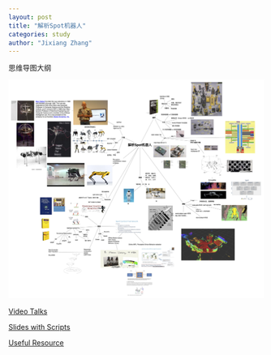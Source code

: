 ```yaml
---
layout: post
title: "解析Spot机器人"
categories: study
author: "Jixiang Zhang"
---
```


思维导图大纲

![](/images/spot.jpg)

[Video Talks](https://www.bilibili.com/video/BV1ZP4y1J7xk)

[Slides with Scripts](https://github.com/matheecs/introduction-to-spot/blob/master/introduction-to-spot-slides.pdf)

[Useful Resource](https://github.com/matheecs/introduction-to-spot)